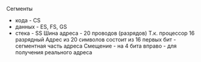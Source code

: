 Сегменты 
- кода - CS
- данных - ES, FS, GS
- стека - SS
  Шина адреса - 20 проводов (разрядов)
  Т.к. процессор 16 разрядный
  Адрес из 20 символов состоит из
  16 первых бит - сегментная часть адреса
  Смещение - на 4 бита вправо - для получения реального адреса

  